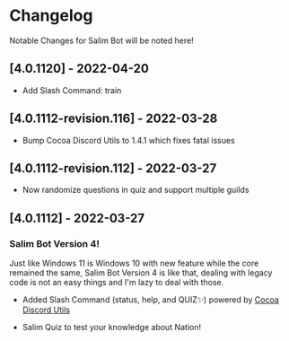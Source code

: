 # Changelog

Notable Changes for Salim Bot will be noted here!

## [4.0.1120] - 2022-04-20

- Add Slash Command: train

## [4.0.1112-revision.116] - 2022-03-28

- Bump Cocoa Discord Utils to 1.4.1 which fixes fatal issues

## [4.0.1112-revision.112] - 2022-03-27

- Now randomize questions in quiz and support multiple guilds

## [4.0.1112] - 2022-03-27

### Salim Bot Version 4!

Just like Windows 11 is Windows 10 with new feature while the core remained the same,
Salim Bot Version 4 is like that, dealing with legacy code is not an easy things
and I'm lazy to deal with those.

- Added Slash Command (status, help, and QUIZ✨) powered by [Cocoa Discord Utils](https://github.com/Leomotors/cocoa-discord-utils)

- Salim Quiz to test your knowledge about Nation!
